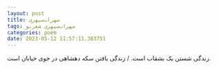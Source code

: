 ```yaml
---
layout: post
title: سهراب‌سپهری
tags: سهراب‌سپهری شعر‌نو
categories: poem
date: 2023-05-12 11:57:11.383751
---
```


زندگی شستن یک بشقاب است. / زندگی یافتن سکه دهشاهی در جوی خیابان است.